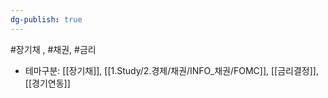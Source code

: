```yaml
---
dg-publish: true
---
```

#장기채 , #채권, #금리 


- 테마구분: [[장기채]], [[1.Study/2.경제/채권/INFO_채권/FOMC]], [[금리결정]], [[경기연동]]
